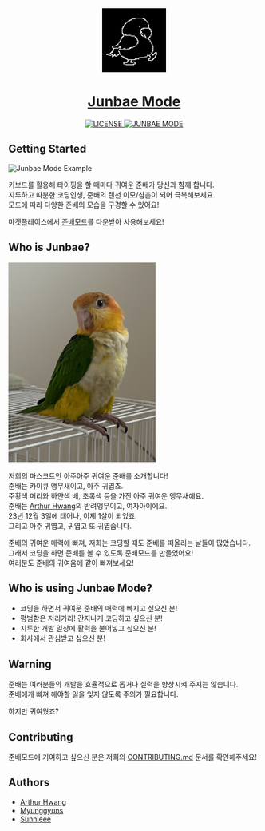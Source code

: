 <div align="center">
  <a href="https://marketplace.visualstudio.com/items?itemName=JunbaeJs.junbae-mode&ssr=false#overview">
    <img alt="junbae logo" src="images/junbae-logo.png" height="128">
    <h1 align="center">Junbae Mode</h1>
  </a>
</div>

<div align="center">
  <a aria-label="License" href="https://github.com/JunbaeJs/junbae-mode/blob/main/LICENSE">
    <img alt="LICENSE" src="https://img.shields.io/npm/l/next.svg?style=for-the-badge&labelColor=000000">
  </a>
  <a aria-label="Join the community on GitHub" href="https://github.com/JunbaeJs/junbae-mode">
    <img alt="JUNBAE MODE" src="https://img.shields.io/badge/Junbae%20Mode%20-blueviolet.svg?style=for-the-badge&logo=Github&labelColor=000000&logoWidth=20">
  </a>
</div>

## Getting Started

<img alt="Junbae Mode Example" src="images/junbae-mode-example.gif" height="250">

키보드를 활용해 타이핑을 할 때마다 귀여운 준배가 당신과 함께 합니다.<br/>
지루하고 따분한 코딩인생, 준배의 랜선 이모/삼촌이 되어 극복해보세요.<br/>
모드에 따라 다양한 준배의 모습을 구경할 수 있어요!

마켓플레이스에서 [준배모드](https://marketplace.visualstudio.com/items?itemName=JunbaeJs.junbae-mode&ssr=false#overview)를 다운받아 사용해보세요!

## Who is Junbae?

<img alt="Junbae.D.Caique" src="images/junbae.jpg" height="400">

저희의 마스코트인 아주아주 귀여운 준배를 소개합니다!<br/>
준배는 카이큐 앵무새이고, 아주 귀엽죠.<br/>
주황색 머리와 하얀색 배, 초록색 등을 가진 아주 귀여운 앵무새에요. <br/>
준배는 [Arthur Hwang](https://github.com/changchanghwang)의 반려앵무이고, 여자아이에요.<br/>
23년 12월 3일에 태어나, 이제 1살이 되었죠.<br/>
그리고 아주 귀엽고, 귀엽고 또 귀엽습니다. <br/>

준배의 귀여운 매력에 빠져, 저희는 코딩할 때도 준배를 떠올리는 날들이 많았습니다.<br/>
그래서 코딩을 하면 준배를 볼 수 있도록 준배모드를 만들었어요!<br/>
여러분도 준배의 귀여움에 같이 빠져보세요!

## Who is using Junbae Mode?

- 코딩을 하면서 귀여운 준배의 매력에 빠지고 싶으신 분!
- 평범함은 저리가라! 간지나게 코딩하고 싶으신 분!
- 지루한 개발 일상에 활력을 불어넣고 싶으신 분!
- 회사에서 관심받고 싶으신 분!

## Warning

준배는 여러분들의 개발을 효율적으로 돕거나 실력을 향상시켜 주지는 않습니다.<br/>
준배에게 빠져 해야할 일을 잊지 않도록 주의가 필요합니다.

하지만 귀여웠죠?

## Contributing

준배모드에 기여하고 싶으신 분은 저희의 [CONTRIBUTING.md](/CONTRIBUTING.md) 문서를 확인해주세요!

## Authors

- [Arthur Hwang](https://github.com/changchanghwang)
- [Myunggyuns](https://github.com/myunggyuns)
- [Sunnieee](https://github.com/sunnieeeYoon)
